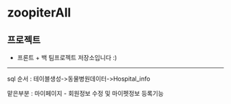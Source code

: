 # zoopiterAll

## 프로젝트

- 프론트 + 백 팀프로젝트 저장소입니다 :)

---

sql 순서 : 테이블생성->동물병원데이터->Hospital_info 

맡은부분 : 마이페이지 - 회원정보 수정 및 마이펫정보 등록기능 
